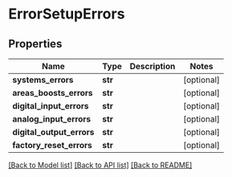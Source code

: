 # ErrorSetupErrors

## Properties
Name | Type | Description | Notes
------------ | ------------- | ------------- | -------------
**systems_errors** | **str** |  | [optional] 
**areas_boosts_errors** | **str** |  | [optional] 
**digital_input_errors** | **str** |  | [optional] 
**analog_input_errors** | **str** |  | [optional] 
**digital_output_errors** | **str** |  | [optional] 
**factory_reset_errors** | **str** |  | [optional] 

[[Back to Model list]](../README.md#documentation-for-models) [[Back to API list]](../README.md#documentation-for-api-endpoints) [[Back to README]](../README.md)

